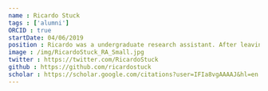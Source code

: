 ```yaml
---
name : Ricardo Stuck
tags : ['alumni']
ORCID : true
startDate: 04/06/2019
position : Ricardo was a undergraduate research assistant. After leaving the lab Ricardo started Graduate School.
image : /img/RicardoStuck_RA_Small.jpg
twitter : https://twitter.com/RicardoStuck
github : https://github.com/ricardostuck
scholar : https://scholar.google.com/citations?user=IFIa8vgAAAAJ&hl=en
---
```

